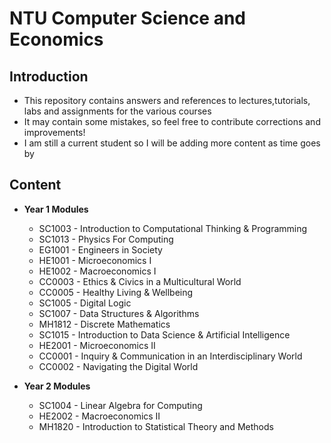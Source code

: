 # NTU Computer Science and Economics

## Introduction

- This repository contains answers and references to lectures,tutorials, labs and assignments for the various courses
- It may contain some mistakes, so feel free to contribute corrections and improvements!
- I am still a current student so I will be adding more content as time goes by

## Content

- **Year 1 Modules**
  - SC1003 - Introduction to Computational Thinking & Programming
  - SC1013 - Physics For Computing
  - EG1001 - Engineers in Society
  - HE1001 - Microeconomics I
  - HE1002 - Macroeconomics I
  - CC0003 - Ethics & Civics in a Multicultural World
  - CC0005 - Healthy Living & Wellbeing
  - SC1005 - Digital Logic
  - SC1007 - Data Structures & Algorithms
  - MH1812 - Discrete Mathematics
  - SC1015 - Introduction to Data Science & Artificial Intelligence
  - HE2001 - Microeconomics II
  - CC0001 - Inquiry & Communication in an Interdisciplinary World
  - CC0002 - Navigating the Digital World

- **Year 2 Modules**
  - SC1004 - Linear Algebra for Computing
  - HE2002 - Macroeconomics II
  - MH1820 - Introduction to Statistical Theory and Methods
  
